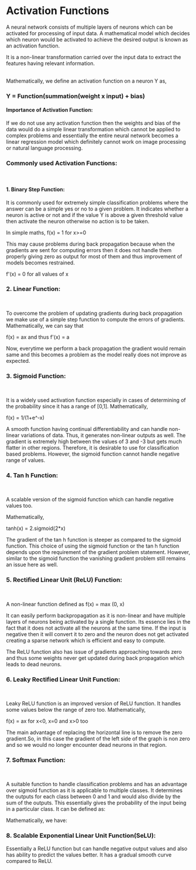 # Activation Functions

A neural network consists of multiple layers of neurons which can be activated for processing of input data. A mathematical model which decides which neuron would be activated to achieve the desired output is known as an activation function. <br/>

It is a non-linear transformation carried over the input data to extract the features having relevant information. <br/> <br/>

Mathematically, we define an activation function on a neuron Y as, <br/>

### Y = Function(summation(weight x input) + bias)<br/>

#### Importance of Activation Function:<br/>

If we do not use any activation function then the weights and bias of the data would do a simple linear transformation which cannot be applied to complex problems and essentially the entire neural network becomes a linear regression model which definitely cannot work on image processing or natural language processing. <br/>

### Commonly used Activation Functions:

<br/>



####  1. Binary Step Function:<br/>

It is commonly used for extremely simple classification problems where the answer can be a simple yes or no to a given problem. It indicates whether a neuron is active or not and if the value Y is above a given threshold value then activate the neuron otherwise no action is to be taken. <br/>

In simple maths, f(x) = 1 for x>=0<br/>

This may cause problems during back propagation because when the gradients are sent for computing errors then it does not handle them properly giving zero as output for most of them and thus improvement of models becomes restrained. <br/>

f'(x) = 0 for all values of x <br/>

### 2. Linear Function: 

<br/>

To overcome the problem of updating gradients during back propagation we make use of a simple step function to compute the errors of gradients. Mathematically, we can say that <br/>

f(x) = ax and thus f'(x) = a<br/>

Now, everytime we perform a back propagation the gradient would remain same and this becomes a problem as the model really does not improve as expected.

### 3. Sigmoid Function:

<br/>

It is a widely used activation function especially in cases of determining of the probability since it has a range of [0,1]. Mathematically, <br/>

f(x) = 1/(1+e^-x)<br/>

A smooth function having continual differentiability and can handle non-linear variations of data. Thus, it generates non-linear outputs as well. The gradient is extremely high between the values of 3 and -3 but gets much flatter in other regions. Therefore, it is desirable to use for classification based problems. However, the sigmoid function cannot handle negative range of values. <br/>

### 4. Tan h Function:

<br/>

A scalable version of the sigmoid function which can handle negative values too. <br/>

Mathematically, <br/>

tanh(x) = 2.sigmoid(2*x) <br/>

The gradient of the tan h function is steeper as compared to the sigmoid function. This choice of using the sigmoid function or the tan h function depends upon the requirement of the gradient problem statement. However, similar to the sigmoid function the vanishing gradient problem still remains an issue here as well. <br/>

### 5. Rectified Linear Unit (ReLU) Function: 

<br/>

A non-linear function defined as f(x) = max (0, x)<br/>

It can easily perform backpropagation as it is non-linear and have multiple layers of neurons being activated by a single function. Its essence lies in the fact that it does not activate all the neurons at the same time. If the input is negative then it will convert it to zero and the neuron does not get activated creating a sparse network which is efficient and easy to compute. <br/>

The ReLU function also has issue of gradients approaching towards zero and thus some weights never get updated during back propagation which leads to dead neurons. <br/>

### 6. Leaky Rectified Linear Unit Function: 

<br/>

Leaky ReLU function is an improved version of ReLU function. It handles some values below the range of zero too. Mathematically, <br/>

f(x) = ax for x<0, x=0 and x>0 too <br/>

The main advantage of replacing the horizontal line is to remove the zero gradient.So, in this case the gradient of the left side of the graph is non zero and so we would no longer encounter dead neurons in that region.  <br/>

### 7. Softmax Function: 

<br/>

A suitable function to handle classification problems and has an advantage over sigmoid function as it is applicable to multiple classes. It determines the outputs for each class between 0 and 1 and would also divide by the sum of the outputs. This essentially gives the probability of the input being in a particular class. It can be defined as: <br/>

Mathematically, we have: <br/>

### 8. Scalable Exponential Linear Unit Function(SeLU):

Essentially a ReLU function but can handle negative output values and also has ability to predict the values better. It has a gradual smooth curve compared to ReLU.<br/>







  

